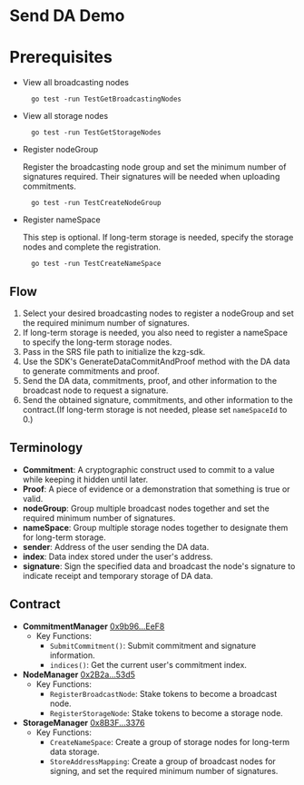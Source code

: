 # Send DA Demo


# Prerequisites

- View all broadcasting nodes  
    ```shell
      go test -run TestGetBroadcastingNodes
    ```
- View all storage nodes  
    ```shell
      go test -run TestGetStorageNodes
    ```
- Register nodeGroup  

  Register the broadcasting node group and set the minimum number of signatures required. Their signatures will be needed when uploading commitments.
    ```shell
      go test -run TestCreateNodeGroup
    ```
- Register nameSpace   

  This step is optional. If long-term storage is needed, specify the storage nodes and complete the registration.  
  ```shell
    go test -run TestCreateNameSpace
  ```

## Flow
1. Select your desired broadcasting nodes to register a nodeGroup and set the required minimum number of signatures.
2. If long-term storage is needed, you also need to register a nameSpace to specify the long-term storage nodes.
3. Pass in the SRS file path to initialize the kzg-sdk.
4. Use the SDK's GenerateDataCommitAndProof method with the DA data to generate commitments and proof.
5. Send the DA data, commitments, proof, and other information to the broadcast node to request a signature.
6. Send the obtained signature, commitments, and other information to the contract.(If long-term storage is not needed, please set `nameSpaceId` to 0.)

## Terminology

- **Commitment**: A cryptographic construct used to commit to a value while keeping it hidden until later.
- **Proof**: A piece of evidence or a demonstration that something is true or valid.
- **nodeGroup**: Group multiple broadcast nodes together and set the required minimum number of signatures.
- **nameSpace**: Group multiple storage nodes together to designate them for long-term storage.
- **sender**: Address of the user sending the DA data.
- **index**: Data index stored under the user's address.
- **signature**: Sign the specified data and broadcast the node's signature to indicate receipt and temporary storage of DA data.


## Contract

- **CommitmentManager** [0x9b96...EeF8](https://sepolia.etherscan.io/address/0x9b96A7F97eff734B761bFD9fEBe9928a43E8EeF8)
    - Key Functions:
        - `SubmitCommitment()`: Submit commitment and signature information.
        - `indices()`: Get the current user's commitment index.
- **NodeManager** [0x2B2a...53d5](https://sepolia.etherscan.io/address/0x2B2aa5FAe80433D02619Cfe20348d47DD8E653d5)
    - Key Functions:
        - `RegisterBroadcastNode`: Stake tokens to become a broadcast node.
        - `RegisterStorageNode`: Stake tokens to become a storage node.
- **StorageManager** [0x8B3F...3376](https://sepolia.etherscan.io/address/0x8B3Fd50373219Ff1708a2aB34E77937273463376)
    - Key Functions:
        - `CreateNameSpace`: Create a group of storage nodes for long-term data storage.
        - `StoreAddressMapping`: Create a group of broadcast nodes for signing, and set the required minimum number of signatures.


